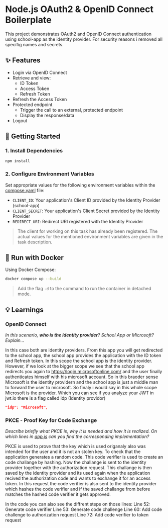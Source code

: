 # Node.js OAuth2 & OpenID Connect Boilerplate

This project demonstrates OAuth2 and OpenID Connect authentication using school-app as the identity provider. For security reasons i removed all specifig names and secrets.

## ✨ Features

- Login via OpenID Connect
- Retrieve and view:
  - ID Token
  - Access Token
  - Refresh Token
- Refresh the Access Token
- Protected endpoint
  - Trigger the call to an external, protected endpoint
  - Display the response/data
- Logout

## 🚀 Getting Started

### 1. Install Dependencies

```bash
npm install
```

### 2. Configure Environment Variables

Set appropriate values for the following environment variables within the [compose.yaml](compose.yaml) file:

- `CLIENT_ID`: Your application's Client ID provided by the Identity Provider (school-app)
- `CLIENT_SECRET`: Your application's Client Secret provided by the Identity Provider
- `REDIRECT_URI`: Redirect URI registered with the Identity Provider

> The client for working on this task has already been registered. The actual values for the mentioned environment variables are given in the task description.

## 🐳 Run with Docker

Using Docker Compose:

```bash
docker compose up --build
```

> Add the flag `-d` to the command to run the container in detached mode.

## 💡 Learnings

### OpenID Connect

_In this scenario, **who is the identity provider**? School App or Microsoft? Explain..._

In this case both are identity providers. From this app you will get redirected to the school app, the school app provides the application with the ID token and Refresh token. In this scope the school app is the identity provider. However, if we look at the bigger scope we see that the school app redirects you again to https://login.microsoftonline.com/ and the user finally authenticates himself with his microsoft account.
So in this braoder sense Microsoft is the identity providern and the school app is just a middle man to forward the user to microsoft.
So finaly i would say in this whole scope Microsoft is the provider. Which you can see if you analyze your JWT in jwt.io there is a flag called idp (Identity providor)

```json
"idp": "Microsoft",
```

### PKCE - Proof Key for Code Exchange

_Describe briefly what PKCE is, why it is needed and how it is realized. On which lines in [app.js](app.js) can you find the corresponding implementation?_

PKCE is used to prove that the key which is used origanaly also was intended for the user and it is not an stolen key. To check that the application generates a random code. This code verifier is used to create an code challange by hashing. Now the challange is sent to the identity provider together with the authorization request. This challange is then saved by the identity provider and its used again when the application recived the authorization code and wants to exchange it for an access token. In this request the code verifier is also sent to the identity provider which hashes the code verifier and if the saved challange from before matches the hashed code verifier it gets approved.

In the code you can also see the diffrent steps on those lines:
Line 52: Generate code verifier
Line 53: Generate code challenge
Line 60: Add code challenge to authorization request
Line 72: Add code verifier to token request
